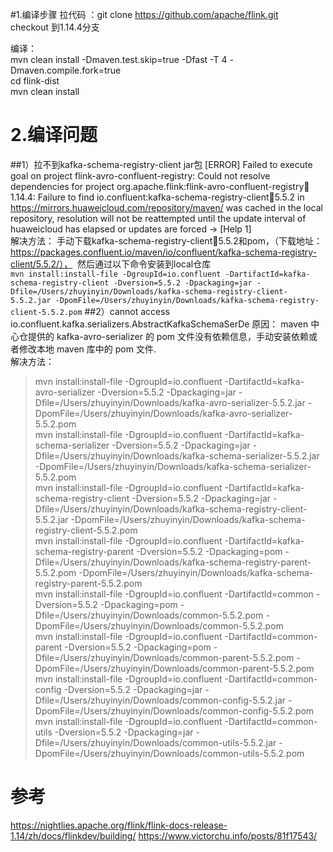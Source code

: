 #1.编译步骤
拉代码  ：git clone https://github.com/apache/flink.git  
checkout 到1.14.4分支  

编译：  
mvn clean install -Dmaven.test.skip=true -Dfast -T 4 -Dmaven.compile.fork=true  
cd flink-dist  
mvn clean install



# 2.编译问题
##1）拉不到kafka-schema-registry-client jar包
[ERROR] 
Failed to execute goal on project flink-avro-confluent-registry: Could not resolve dependencies for project org.apache.flink:flink-avro-confluent-registry:jar:1.14.4: Failure to find io.confluent:kafka-schema-registry-client:jar:5.5.2 in https://mirrors.huaweicloud.com/repository/maven/ was cached in the local repository, resolution will not be reattempted until the update interval of huaweicloud has elapsed or updates are forced -> [Help 1]  
解决方法：
手动下载kafka-schema-registry-client:jar:5.5.2和pom，（下载地址：https://packages.confluent.io/maven/io/confluent/kafka-schema-registry-client/5.5.2/），     然后通过以下命令安装到local仓库  
`mvn install:install-file -DgroupId=io.confluent -DartifactId=kafka-schema-registry-client -Dversion=5.5.2 -Dpackaging=jar -Dfile=/Users/zhuyinyin/Downloads/kafka-schema-registry-client-5.5.2.jar -DpomFile=/Users/zhuyinyin/Downloads/kafka-schema-registry-client-5.5.2.pom`
##2）cannot access io.confluent.kafka.serializers.AbstractKafkaSchemaSerDe
原因：
maven 中心仓提供的 kafka-avro-serializer 的 pom 文件没有依赖信息，手动安装依赖或者修改本地 maven 库中的 pom 文件.  
解决方法：  
> mvn install:install-file -DgroupId=io.confluent -DartifactId=kafka-avro-serializer -Dversion=5.5.2 -Dpackaging=jar -Dfile=/Users/zhuyinyin/Downloads/kafka-avro-serializer-5.5.2.jar -DpomFile=/Users/zhuyinyin/Downloads/kafka-avro-serializer-5.5.2.pom  
mvn install:install-file -DgroupId=io.confluent -DartifactId=kafka-schema-serializer -Dversion=5.5.2 -Dpackaging=jar -Dfile=/Users/zhuyinyin/Downloads/kafka-schema-serializer-5.5.2.jar -DpomFile=/Users/zhuyinyin/Downloads/kafka-schema-serializer-5.5.2.pom  
mvn install:install-file -DgroupId=io.confluent -DartifactId=kafka-schema-registry-client -Dversion=5.5.2 -Dpackaging=jar -Dfile=/Users/zhuyinyin/Downloads/kafka-schema-registry-client-5.5.2.jar -DpomFile=/Users/zhuyinyin/Downloads/kafka-schema-registry-client-5.5.2.pom  
mvn install:install-file -DgroupId=io.confluent -DartifactId=kafka-schema-registry-parent -Dversion=5.5.2 -Dpackaging=pom -Dfile=/Users/zhuyinyin/Downloads/kafka-schema-registry-parent-5.5.2.pom -DpomFile=/Users/zhuyinyin/Downloads/kafka-schema-registry-parent-5.5.2.pom  
mvn install:install-file -DgroupId=io.confluent -DartifactId=common -Dversion=5.5.2 -Dpackaging=pom -Dfile=/Users/zhuyinyin/Downloads/common-5.5.2.pom -DpomFile=/Users/zhuyinyin/Downloads/common-5.5.2.pom  
mvn install:install-file -DgroupId=io.confluent -DartifactId=common-parent -Dversion=5.5.2 -Dpackaging=pom -Dfile=/Users/zhuyinyin/Downloads/common-parent-5.5.2.pom -DpomFile=/Users/zhuyinyin/Downloads/common-parent-5.5.2.pom
mvn install:install-file -DgroupId=io.confluent -DartifactId=common-config -Dversion=5.5.2 -Dpackaging=jar -Dfile=/Users/zhuyinyin/Downloads/common-config-5.5.2.jar -DpomFile=/Users/zhuyinyin/Downloads/common-config-5.5.2.pom
mvn install:install-file -DgroupId=io.confluent -DartifactId=common-utils -Dversion=5.5.2 -Dpackaging=jar -Dfile=/Users/zhuyinyin/Downloads/common-utils-5.5.2.jar -DpomFile=/Users/zhuyinyin/Downloads/common-utils-5.5.2.pom





# 参考
https://nightlies.apache.org/flink/flink-docs-release-1.14/zh/docs/flinkdev/building/
https://www.victorchu.info/posts/81f17543/